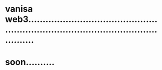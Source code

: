 # vanisa web3............................................................................................................
# soon..........
